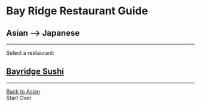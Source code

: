 # Bay Ridge Restaurant Guide
## Asian --> Japanese
---
Select a restaurant:
## [Bayridge Sushi](http://www.brsushi.com/)
---
[Back to Asian](../asian)  
Start Over